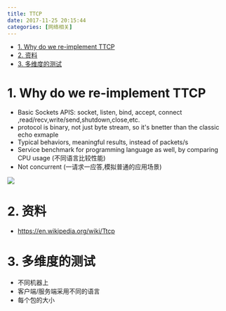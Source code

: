 ```yaml
---
title: TTCP
date: 2017-11-25 20:15:44
categories: [网络相关]
---
```


<!-- TOC -->

- [1. Why do we re-implement TTCP](#1-why-do-we-re-implement-ttcp)
- [2. 资料](#2-资料)
- [3. 多维度的测试](#3-多维度的测试)

<!-- /TOC -->

<a id="markdown-1-why-do-we-re-implement-ttcp" name="1-why-do-we-re-implement-ttcp"></a>
# 1. Why do we re-implement TTCP

* Basic Sockets APIS: socket, listen, bind, accept, connect ,read/recv,write/send,shutdown,close,etc.
* protocol is binary, not just byte stream, so it's bnetter than the classic echo exmaple
* Typical behaviors, meaningful results, instead of packets/s
* Service benchmark for programming language as well, by comparing CPU usage (不同语言比较性能)
* Not concurrent (一请求一应答,模拟普通的应用场景)

![](http://ouxarji35.bkt.clouddn.com/snipaste_20171126_113207.png)

<a id="markdown-2-资料" name="2-资料"></a>
# 2. 资料
* https://en.wikipedia.org/wiki/Ttcp


<a id="markdown-3-多维度的测试" name="3-多维度的测试"></a>
# 3. 多维度的测试

* 不同机器上
* 客户端/服务端采用不同的语言
* 每个包的大小
